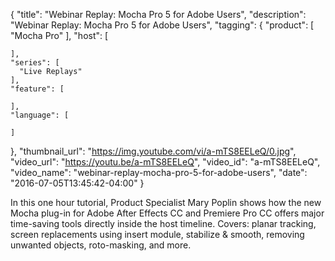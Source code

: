 {
  "title": "Webinar Replay: Mocha Pro 5 for Adobe Users",
  "description": "Webinar Replay: Mocha Pro 5 for Adobe Users",
  "tagging": {
    "product": [
      "Mocha Pro"
    ],
    "host": [

    ],
    "series": [
      "Live Replays"
    ],
    "feature": [

    ],
    "language": [

    ]
  },
  "thumbnail_url": "https://img.youtube.com/vi/a-mTS8EELeQ/0.jpg",
  "video_url": "https://youtu.be/a-mTS8EELeQ",
  "video_id": "a-mTS8EELeQ",
  "video_name": "webinar-replay-mocha-pro-5-for-adobe-users",
  "date": "2016-07-05T13:45:42-04:00"
}

In this one hour tutorial, Product Specialist Mary Poplin shows how the new
Mocha plug-in for Adobe After Effects CC and Premiere Pro CC offers major
time-saving tools directly inside the host timeline. Covers: planar tracking,
screen replacements using insert module, stabilize &amp; smooth, removing
unwanted objects, roto-masking, and more.


